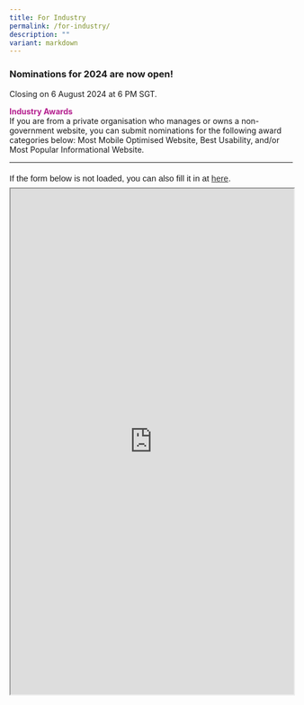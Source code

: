```yaml
---
title: For Industry
permalink: /for-industry/
description: ""
variant: markdown
---
```

<style type="text/css">
.content h4 {
    color: #B41E8E;
    font-weight: 700;
}
</style>
<h3>Nominations for 2024 are now open!</h3>
Closing on 6 August 2024 at 6 PM SGT.
<p><strong style="color:#B41E8E;">Industry Awards</strong><br>
If you are from a private organisation who manages or owns a non-government website, you can submit nominations for the following award categories below: Most Mobile Optimised Website, Best Usability, and/or Most Popular Informational Website.</p>
<hr>
<div style="font-family: Sans-Serif; font-size: 15px; color: #000; opacity: 0.9; padding-top: 5px; padding-bottom: 8px;"> If the form below is not loaded, you can also fill it in at <a href="https://form.gov.sg/6638aadfacbc9aa61ff6ca83">here</a>. </div>  <iframe style="width: 100%; height: 900px" src="https://form.gov.sg/6638aadfacbc9aa61ff6ca83" id="iframe"></iframe>